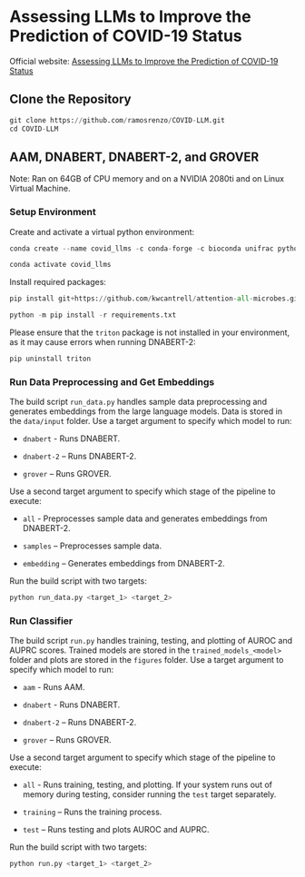 # Assessing LLMs to Improve the Prediction of COVID-19 Status
Official website: <a href="https://ramosrenzo.github.io/COVID-LLM/">Assessing LLMs to Improve the Prediction of COVID-19 Status</a>

## Clone the Repository
```python
git clone https://github.com/ramosrenzo/COVID-LLM.git
cd COVID-LLM
```

## AAM, DNABERT, DNABERT-2, and GROVER
Note: Ran on 64GB of CPU memory and on a NVIDIA 2080ti and on Linux Virtual Machine.

### Setup Environment

Create and activate a virtual python environment:

```python
conda create --name covid_llms -c conda-forge -c bioconda unifrac python=3.9 cython

conda activate covid_llms
```

Install required packages:

```python
pip install git+https://github.com/kwcantrell/attention-all-microbes.git@capstone-2025

python -m pip install -r requirements.txt
```

Please ensure that the `triton` package is not installed in your environment, as it may cause errors when running DNABERT-2:

```python
pip uninstall triton
```

### Run Data Preprocessing and Get Embeddings
The build script `run_data.py` handles sample data preprocessing and generates embeddings from the large language models. Data is stored in the `data/input` folder. Use a target argument to specify which model to run:
- `dnabert` - Runs DNABERT.

- `dnabert-2` – Runs DNABERT-2.

- `grover` – Runs GROVER.

Use a second target argument to specify which stage of the pipeline to execute:

- `all` - Preprocesses sample data and generates embeddings from DNABERT-2.

- `samples` – Preprocesses sample data.

- `embedding` – Generates embeddings from DNABERT-2.

Run the build script with two targets:

```python
python run_data.py <target_1> <target_2>
```

### Run Classifier
The build script `run.py` handles training, testing, and plotting of AUROC and AUPRC scores. Trained models are stored in the `trained_models_<model>` folder and plots are stored in the `figures` folder. Use a target argument to specify which model to run:
- `aam` - Runs AAM.

- `dnabert` - Runs DNABERT.

- `dnabert-2` – Runs DNABERT-2.

- `grover` – Runs GROVER.

Use a second target argument to specify which stage of the pipeline to execute:

- `all` - Runs training, testing, and plotting. If your system runs out of memory during testing, consider running the `test` target separately.

- `training` – Runs the training process.

- `test` – Runs testing and plots AUROC and AUPRC.

Run the build script with two targets:

```python
python run.py <target_1> <target_2>
```
